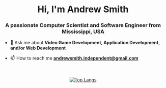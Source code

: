 <h1 align="center">Hi, I'm Andrew Smith</h1>
<h3 align="center">A passionate Computer Scientist and Software Engineer from Mississippi, USA</h3>

- 💬 Ask me about **Video Game Development, Application Development, and/or Web Development**

- 📫 How to reach me **andrewsmith.independent@gmail.com**

<br/>
<p align="center">
    <a href="https://github.com/anuraghazra/github-readme-stats">
        <img src="https://github-readme-stats.vercel.app/api/top-langs/?username=andrew-smith-93&layout=donut-vertical" alt="Top Langs" />
    </a>
</p>

